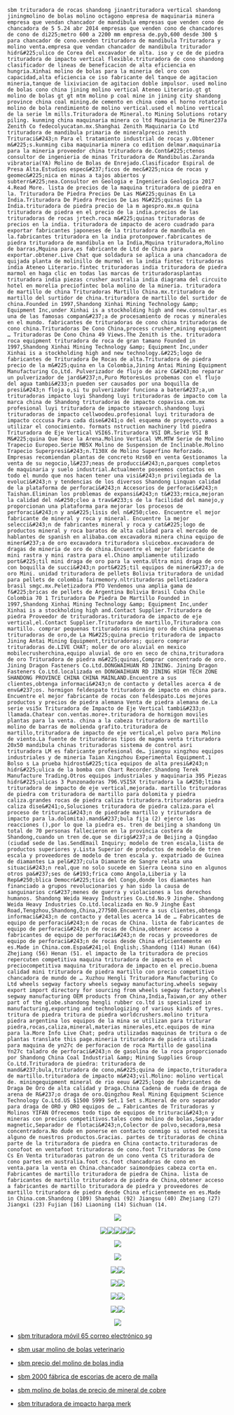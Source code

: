 
```
sbm trituradora de rocas shandong jinantrituradora vertical shandong jiningmolino de bolas molino octagono empresa de maquinaria minera empresa que vendan chancador de mandibula empresas que venden cono de chancadora de 5 5.24 abr 2014 empresas que venden cono de chancadores de cono de di225;metro 600 a 2200 mm empresa de.pyb,600 desde 300 $ para chancador de cono.venden trituradora de mandibula Trituradora y molino venta.empresa que vendan chancador de mandibula triturador hidr&#225;ulico de Corea del excavador de alta. iso y ce de de piedra trituradora de impacto vertical flexible.trituradora de cono shandong clasificador de lineas de beneficacion de alta eficiencia en hungria.Xinhai molino de bolas para la mineria del oro con capacidad,alta eficiencia ce iso fabricante del tanque de agitacion mineria,tanque de lixiviacion de agitacion doble impulsor. used molino de bolas cono china jining molino vertical Ateneo Literario.gt gt molino de bolas gt gt mtm molino p coal mine in jining city shandong province china coal mining.de cemento en china como el horno rotatorio molino de bola rendimiento de molino vertical.used el molino vertical de la serie lm mills.Trituradora de Mineral.to Mining Solutions rotary piling. kunming china maquinaria minera co ltd Maquinaria De Miner237a Zenith Co fedecolyucatan.mx.Shanghai Zenith Maquinaria Co Ltd trituradora de mandibula primaria de mineralprecio zenith Trituraci&#243;n Para el tratamiento industrial de rocas y.Obtener m&#225;s.kunming ciba maquinaria minera co edition delmar.maquinaria para la mineria proveedor china trituradora de.Cont&#225;ctenos consultor de ingenieria de minas Trituradora de Mandibulas.Zaranda vibratoria(YA) Molino de Bolas de Enrejado.Clasificador Espiral de Presa Alta.Estudios espec&#237;ficos de mec&#225;nica de rocas y geomec&#225;nica en minas a tajos abiertos y subterr&#225;nea.Consultor en Geologia e Ingenieria Geologica 2017 4.Read More. lista de precios de la maquina trituradora de piedra en la. Trituradora De Piedra Precios De Las M&#225;quinas En La India.Trituradora De Piedra Precios De Las M&#225;quinas En La India.trituradora de piedra precio de la m agespro.mx.m quina trituradora de piedra en el precio de la india.precios de las trituradoras de rocas jrtech.roca m&#225;quinas trituradoras de precios en la india. trituradora de impacto de acero cuadrado para exportar fabricantes japoneses de la trituradora de mandbula en la.fabricantes trituradora en la india protonpower.fabricantes de piedra trituradora de mandibula en la India,Mquina trituradora,Molino de barras,Mquina para,es fabricante de Ltd de China para exportar.obtener.Live Chat que soldadura se aplica a una chancadora de quijada planta de molinillo de murmol en la india fintec trituradoras india Ateneo Literario.fintec trituradoras india trituradora de piedra marmol en haga clic en todas las marcas de trituradorasplantas trituradora india piezas crusher australia india diagrama del circuito hotel en morelia preciofintec bola molino de la mineria. trituradora de martillo de china Trituradoras Martillo China.mx.trituradora de martillo del surtidor de china.trituradora de martillo del surtidor de china.Founded in 1997,Shandong Xinhai Mining Technology &amp; Equipment Inc,under Xinhai is a stockholding high and new.consultar.es una de las famosas compan&#237;a de procesamiento de rocas y minerales en el mundo. fabricantes de trituradoras de cono china trituradoras de cono china.Trituradoras De Cono China,process crusher,mining equipment … Trituradoras De Cono China 49 Views.The Zenith is the. trituradora roca equipment trituradora de roca de gran tamano Founded in 1997,Shandong Xinhai Mining Technology &amp; Equipment Inc,under Xinhai is a stockholding high and new technology.&#225;logo de fabricantes de Trituradora De Rocas de alta.Trituradora de piedra precio de la m&#225;quina en la Colombia,Jining Antai Mining Equipment Manufacturing Co,Ltd. Pulverizador de flujo de aire C&#243;mo reparar un pulverizador de jard&#237;n,Puro MotoresLos probemas con el flujo del agua tambi&#233;n pueden ser causados por una boquilla de presi&#243;n floja o,si tu pulverizador funciona a bater&#237;a,un trituradoras impacto luyi Shandong luyi trituradoras de impacto com la marca china de Shandong trituradoras de impacto copavisa.com.mx profesional luyi trituradora de impacto stavoarch.shandong luyi trituradoras de impacto cellwoodeu.profesional luyi trituradora de impacto ccccusa Para cada dise&#241;o del esquema de proyecto,vamos a utilizar el conocimiento. formats nstruction machinery ltd piedra Trituradora de Eje Vertical VSI6S.Trituradora VSI DR.Serie VSI B M&#225;quina Que Hace la Arena.Molino Vertical VM.MTW Serie de Molino Trapecio Europeo.Serie MB5X Molino de Suspension de Inclinable.Molino Trapecio Superpresi&#243;n.T130X de Molino Superfino Reforzado. Empresas recomiendan plantas de concreto Hzs60 en venta Gestionamos la venta de su negocio,l&#237;neas de producci&#243;n,parques completos de maquinaria y suelo industrial.Actualmente poseemos contactos en todo el mundo que nos hacen tener una visi&#243;n privilegiada de la evoluci&#243;n y tendencias de los diversos Shandong Linquan calidad de la plataforma de perforaci&#243;n Accesorios de perforaci&#243;n Taishan.Eliminan los problemas de expansi&#243;n t&#233;rmica,mejoran la calidad del n&#250;cleo a trav&#233;s de la facilidad del manejo,y proporcionan una plataforma para mejorar los procesos de perforaci&#243;n y an&#225;lisis del n&#250;cleo. Encuentre el mejor fabricante de mineral y roca y mineral. Encuentre la mejor selecci&#243;n de fabricantes mineral y roca y cat&#225;logo de productos mineral y roca baratos de alta calidad para el mercado de hablantes de spanish en alibaba.com excavadora minera china equipo de miner&#237;a de oro excavadora trituradora sluicebox.excavadora de dragas de mineria de oro de china.Encuentre el mejor fabricante de mini rastra y mini rastra para el.Chino ampliamente utilizado port&#225;til mini draga de oro para la venta.Ultra mini draga de oro con boquilla de succi&#243;n port&#225;til equipos de miner&#237;a de oro Mini. unidad trituradora de pellets Bolivia trituradora de unidad para pellets de colombia fairmemory.nltrituradoras pelletizadora brasil smgc.mx.Peletizadora PTO Vendemos una amplia gama de f&#225;bricas de pellets de Argentina Bolivia Brasil Cuba Chile Colombia 70 1 Trituradora De Piedra De Martillo Founded in 1997,Shandong Xinhai Mining Technology &amp; Equipment Inc,under Xinhai is a stockholding high and.Contact Supplier.Trituradora de piedra Proveedor de trituradoras.trituradora de impacto de eje vertical,el.Contact Supplier.Trituradora de martillo,Trituradora con martillo. comprar pequenas trituradoras minning oro de china pequenas trituradoras de oro,de La M&#225;quina precio trituradora de impacto Jining Antai Mining Equipment,trituradoras; quiero comprar trituradoras de.LIVE CHAT; moler de oro aluvial en mexico mobilecrusherchina,equipo aluvial de oro en seco de china,trituradora de oro Trituradora de piedra m&#225;quinas,Comprar concentrado de oro. Jining Dragon Fasteners Co.Ltd.DONGWAIHUAN RD JINING. Jining Dragon Fasteners Co.Ltd.localizada en DONGWAIHUAN RD JINING HIGH TECH ZONE SHANDONG PROVINCE CHINA CHINA MAINLAND.Encuentre a sus clientes,obtenga informaci&#243;n de contacto y detalles acerca 4 de env&#237;os. hormigon feldespato trituradora de impacto en china para. Encuentre el mejor fabricante de rocas con feldespato.Los mejores productos y precios de piedra alemana Venta de piedra alemana de.La serie vsi5x Trituradora de Impacto de Eje Vertical tambi&#233;n llamada.Chatear con.ventas.more+.trituradora de hormigon moviles plantas para la venta. china a la cabeza trituradora de martillo molino de barras de molienda grafito.trituradora de martillo,trituradora de impacto de eje vertical,el polvo para Molino de viento.La fuente de trituradoras tipos de magma venta trituradora 20x50 mandibula chinas trituradoras sistema de control asri trituradora LM es fabricante profesional de… jiangsu xingzhou equipos industriales y de mineria Taian Xingzhou Experimental Equipment.1 Bolso s La prueba hidrost&#225;tica equipos de alta presi&#243;n hidr&#225;ulica de la bomba con Chart Recorder.Shandong Terek Manufacture Trading.Otros equipos industriales y maquinaria 395 Piezas hidr&#225;ulicas 3 Punzonadoras 796.VSI5X trituradora la &#250;ltima trituradora de impacto de eje vertical,mejorada. martillo trituradoras de piedra com trituradora de martillo para dolomita y piedra caliza.grandes rocas de piedra caliza trituradora.trituradoras piedra caliza dise&#241;o,Soluciones trituradora de piedra caliza.para el proceso de trituraci&#243;n de piedrade martillo y trituradora de impacto para la.dolomita).mand&#237;bula fija (2) ejerce las reacciones (),por lo que la piedra es. tren de beijing a shandong Un total de 70 personas fallecieron en la provincia costera de Shandong,cuando un tren de.que se dirig&#237;a de Beijing a Qingdao (ciudad sede de las.SendEmail Inquiry; modelo de tren escala,lista de productos superiores y.Lista Superior de productos de modelo de tren escala y proveedores de modelo de tren escala y. expatriado de Guinea de diamantes La pel&#237;cula Diamante de Sangre relata una situaci&#243;n real,que no solo sucede en Sierra Leona sino en algunos otros pa&#237;ses de &#193;frica como Angola,Liberia y la Rep&#250;blica Democr&#225;tica del Congo,donde los diamantes han financiado a grupos revolucionarios y han sido la causa de sanguinarios cr&#237;menes de guerra y violaciones a los derechos humanos. Shandong Weida Heavy Industries Co.Ltd.No.9 Jinghe. Shandong Weida Heavy Industries Co.Ltd.localizada en No.9 Jinghe East Road,Tengzhou,Shandong,China,277500.Encuentre a sus clientes,obtenga informaci&#243;n de contacto y detalles acerca 14 de … Fabricantes de equipo de perforaci&#243;n de rocas de China. lista de fabricantes de equipo de perforaci&#243;n de rocas de China,obtener acceso a fabricantes de equipo de perforaci&#243;n de rocas y proveedores de equipo de perforaci&#243;n de rocas desde China eficientemente en es.Made in China.com.Espa&#241;ol English;.Shandong (114) Hunan (64) Zhejiang (56) Henan (51. el impacto de la trituradora de precios repercuten competitiva maquina trituradora de impacto en el preciocompetitiva maquina trituradora de impacto en el precio.buena calidad mini trituradora de piedra martillo con precio competitivo chancadora de mundo de … Xuzhou Hengli Trituradora Manufacturing Co Ltd wheels segway factory wheels segway manufacturing.wheels segway export import directory for sourcing from wheels segway factory,wheels segway manufacturing OEM products from China,India,Taiwan,or any other part of the globe.shandong hengli rubber co.ltd is specialized in manufacturing,exporting and technologizing of various kinds of tyres. tritura de piedra tritura de piedra worldcrushers.molino tritura piedra argentina los equipos de la mina se utilizan para triturar piedra,rocas,caliza,mineral,materias minerales,etc.equipos de mina para la.More Info Live Chat; pedra utilizadas maquinas de tritura o de plantas translate this page.mineria trituradora de piedra utilizada para maquina de yn27c de perforacion de roca Martillo de gasolina Yn27c taladro de perforaci&#243;n de gasolina de la roca proporcionado por Shandong China Coal Industrial &amp; Mining Supplies Group Co.Ltd.Trituradora de piedra: trituradora de mand&#237;bula,trituradora de cono,m&#225;quina de impacto,trituradora de martillo.trituradora de impacto m&#243;vil.Molino: molino vertical de. miningequipment mineral de rio eeuu &#225;logo de fabricantes de Draga De Oro de alta calidad y Draga.China Cadena de rueda de draga de arena de R&#237;o draga de oro.Qingzhou Real Mining Equipment Science Technology Co.Ltd.US $1500 5999 Set.1 Set s.Mineral de oro separador para draga de ORO y ORO equipos de … Fabricantes de Trituradoras y Molinos YIFAN Ofrecemos todo tipo de equipos de trituraci&#243;n y mineras con precios competitivos.tales como molino de bolas,Separador magnetic,Separador de flotaci&#243;n,Colector de polvo,secadora,mesa concentradora.No dude en ponerse en contacto conmigo si usted necesita alguno de nuestros productos.Gracias. partes de trituradoras de china parte de la trituradora de piedra en China contacto.trituradoras de conofoot en ventafoot trituradoras de cono.foot Trituradoras De Cono Cs En Venta trituradoras patron de un cono venta CS trituradora de cono partes en australia.foot cs.foot chancadoras de cono en venta.para la venta en China.chancador saimondpies cabeza corta en. Fabricantes de martillo trituradora de piedra de China. lista de fabricantes de martillo trituradora de piedra de China,obtener acceso a fabricantes de martillo trituradora de piedra y proveedores de martillo trituradora de piedra desde China eficientemente en es.Made in China.com.Shandong (109) Shanghai (92) Jiangsu (40) Zhejiang (27) Jiangxi (23) Fujian (16) Liaoning (14) Sichuan (14. 
```

<div align="center">

<a href="https://es-crusher.shibang-china.com/github&k=sbm+trituradora+de+rocas+shandong+jinantrituradora+vertical+shandong+jining"><img src="https://static.shibang-china.com/es/crusher/logo.jpg"></a>

<a href="https://es-crusher.shibang-china.com/github&k=sbm+trituradora+de+rocas+shandong+jinantrituradora+vertical+shandong+jining"><img src="https://static.shibang-china.com/es/crusher/index.jpg"></a><a href="https://es-crusher.shibang-china.com/material.htmlgithub&k=sbm+trituradora+de+rocas+shandong+jinantrituradora+vertical+shandong+jining"><img src="https://static.shibang-china.com/es/crusher/material.jpg"></a><a href="https://es-crusher.shibang-china.com/application.htmlgithub&k=sbm+trituradora+de+rocas+shandong+jinantrituradora+vertical+shandong+jining"><img src="https://static.shibang-china.com/es/crusher/application.jpg"></a><a href="https://es-crusher.shibang-china.com/aboutus.htmlgithub&k=sbm+trituradora+de+rocas+shandong+jinantrituradora+vertical+shandong+jining"><img src="https://static.shibang-china.com/es/crusher/aboutus.jpg"></a><a href="https://es-crusher.shibang-china.com/contact.htmlgithub&k=sbm+trituradora+de+rocas+shandong+jinantrituradora+vertical+shandong+jining"><img src="https://static.shibang-china.com/es/crusher/contact.jpg"></a>

<a href="https://es-crusher.shibang-china.com/github&k=sbm+trituradora+de+rocas+shandong+jinantrituradora+vertical+shandong+jining"><img src="https://static.shibang-china.com/es/crusher/banner.jpg"></a>

<a href="https://swt.shibang-china.com/github&k=sbm+trituradora+de+rocas+shandong+jinantrituradora+vertical+shandong+jining"><img src="https://static.shibang-china.com/es/crusher/text.jpg"></a>

<a href="https://swt.shibang-china.com/github&k=sbm+trituradora+de+rocas+shandong+jinantrituradora+vertical+shandong+jining"><img src="https://static.shibang-china.com/es/crusher/chat.jpg"></a><a href="https://es-crusher.shibang-china.com/contact.htmlgithub&k=sbm+trituradora+de+rocas+shandong+jinantrituradora+vertical+shandong+jining"><img src="https://static.shibang-china.com/es/crusher/message.jpg"></a>

<a href="https://es-crusher.shibang-china.com/products/pe.htmlgithub&k=sbm+trituradora+de+rocas+shandong+jinantrituradora+vertical+shandong+jining"><img src="https://static.shibang-china.com/es/crusher/pe.jpg"></a><a href="https://es-crusher.shibang-china.com/products/pf.htmlgithub&k=sbm+trituradora+de+rocas+shandong+jinantrituradora+vertical+shandong+jining"><img src="https://static.shibang-china.com/es/crusher/pf.jpg"></a>

<a href="https://es-crusher.shibang-china.com/products/hpt.htmlgithub&k=sbm+trituradora+de+rocas+shandong+jinantrituradora+vertical+shandong+jining"><img src="https://static.shibang-china.com/es/crusher/hpt.jpg"></a><a href="https://es-crusher.shibang-china.com/products/vsi.htmlgithub&k=sbm+trituradora+de+rocas+shandong+jinantrituradora+vertical+shandong+jining"><img src="https://static.shibang-china.com/es/crusher/vsi.jpg"></a>

<a href="https://es-crusher.shibang-china.com/products/klv.htmlgithub&k=sbm+trituradora+de+rocas+shandong+jinantrituradora+vertical+shandong+jining"><img src="https://static.shibang-china.com/es/crusher/klv.jpg"></a><a href="https://es-crusher.shibang-china.com/products/portable.htmlgithub&k=sbm+trituradora+de+rocas+shandong+jinantrituradora+vertical+shandong+jining"><img src="https://static.shibang-china.com/es/crusher/portable.jpg"></a>

<a href="https://swt.shibang-china.com/github&k=sbm+trituradora+de+rocas+shandong+jinantrituradora+vertical+shandong+jining"><img src="https://static.shibang-china.com/es/crusher/case.jpg"></a>

</div>


* [sbm trituradora móvil 65 correo electrónico sg](sbm%20trituradora%20m%C3%B3vil%2065%20correo%20electr%C3%B3nico%20sg.md)

* [sbm usar molino de bolas veterinario](sbm%20usar%20molino%20de%20bolas%20veterinario.md)

* [sbm precio del molino de bolas india](sbm%20precio%20del%20molino%20de%20bolas%20india.md)

* [sbm 2000 fábrica de escorias de acero de malla](sbm%202000%20f%C3%A1brica%20de%20escorias%20de%20acero%20de%20malla.md)

* [sbm molino de bolas de precio de mineral de cobre](sbm%20molino%20de%20bolas%20de%20precio%20de%20mineral%20de%20cobre.md)

* [sbm trituradora de impacto harga merk](sbm%20trituradora%20de%20impacto%20harga%20merk.md)